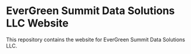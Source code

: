 # EverGreen Summit Data Solutions LLC Website

This repository contains the website for EverGreen Summit Data Solutions LLC.
